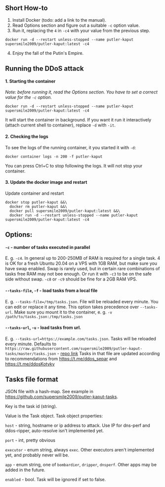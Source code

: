 ## Short How-to
1. Install Docker (todo: add a link to the manual).
2. Read Options section and figure out a suitable `-c` option value.
3. Run it, replacing the `4` in `-c4` with your value from the previous step. 
```shell
docker run -d --restart unless-stopped --name putler-kaput supersmile2009/putler-kaput:latest -c4
```
4. Enjoy the fall of the Putin's Empire.

## Running the DDoS attack
#### 1. Starting the container
_Note: before running it, read the Options section. You have to set a correct value for the `-c` option._
```shell
docker run -d --restart unless-stopped --name putler-kaput supersmile2009/putler-kaput:latest -c4
```
It will start the container in background. If you want it run it interactively (attach current shell to container),
replace `-d` with `-it`.

#### 2. Checking the logs
To see the logs of the running container, it you started it with `-d`:
```shell
docker container logs -n 200 -f putler-kaput
```
You can press Ctrl+C to stop following the logs. It will not stop your container. 

#### 3. Update the docker image and restart 
Update container and restart
```shell
docker stop putler-kaput &&\
  docker rm putler-kaput &&\
  docker pull supersmile2009/putler-kaput:latest &&\
  docker run -d --restart unless-stopped --name putler-kaput supersmile2009/putler-kaput:latest -c4
```


## Options:
#### `-c` - number of tasks executed in parallel  
E. g. `-c4`. In general up to 200-250MB of RAM is required for a single task.
4 is OK for a fresh Ubuntu 20.04 on a VPS with 1GB RAM, but make sure you have swap enabled.
Swap is rarely used, but in certain rare combinations of tasks free RAM may not bee enough.
Or run it with `-c3` to be on the safe side without swap.
`-c8` or `-c9` should be fine for a 2GB RAM VPS. 
#### `--tasks-file`, `-f` - load tasks from a local file
E. g. `--tasks-file=/tmp/tasks.json`. File will be reloaded every minute. You can edit or replace it any time.
This option takes precedence over `--tasks-url`.
Make sure you mount it to the container, e. g. `-v /path/to/tasks.json:/tmp/tasks.json`
#### `--tasks-url`, `-u` - load tasks from url.
E. g. `--tasks-url=https://example.com/tasks.json`. Tasks will be reloaded every minute.
Defaults to `https://raw.githubusercontent.com/supersmile2009/putler-kaput-tasks/master/tasks.json` - [repo link](https://github.com/supersmile2009/putler-kaput-tasks)
Tasks in that file are updated according to recommendations from https://t.me/ddos_separ and https://t.me/ddosKotyky


## Tasks file format
JSON file with a hash-map.
See example in https://github.com/supersmile2009/putler-kaput-tasks.

Key is the task id (string).

Value is the Task object. Task object properties:

`host` - string, hostname or ip address to attack. Use IP for dns-perf and ddos-ripper, auto-resolve isn't implemented yet.

`port` - int, pretty obvious

`executor` - enum string, always `exec`. Other executors aren't implemented yet, and probably never will be.

`app` - enum string, one of `bombardier`, `dripper`, `dnsperf`. Other apps may be added in the future.

`enabled` - bool. Task will be ignored if set to false.
